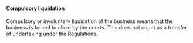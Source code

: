 ####  **Compulsory liquidation**

Compulsory or involuntary liquidation of the business means that the business
is forced to close by the courts. This does not count as a transfer of
undertaking under the Regulations.
